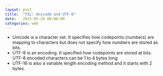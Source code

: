 ```yaml
---
layout: post
title:  "TIL: Unicode and UTF-8"
date:   2015-05-24 00:00:00
categories: web
---
```


* Unicode is a character set. It specifies how codepoints (numbers) are mapping to characters but does not specify how numbers are stored as bits.
* UTF-8 is an encoding. It specified how codepoints are stored at bits. UTF-8 encoded characters can be 1 to 4 bytes long.
* UTF-16 is also a variable length encoding method and it starts with 2 bytes.
